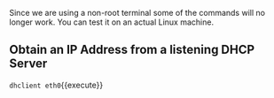 Since we are using a non-root terminal some of the commands will no longer work. You can test it on an actual Linux machine.

## Obtain an IP Address from a listening DHCP Server

`dhclient eth0`{{execute}}


